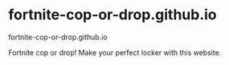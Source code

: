 # fortnite-cop-or-drop.github.io
fortnite-cop-or-drop.github.io

Fortnite cop or drop!
Make your perfect locker with this website.
